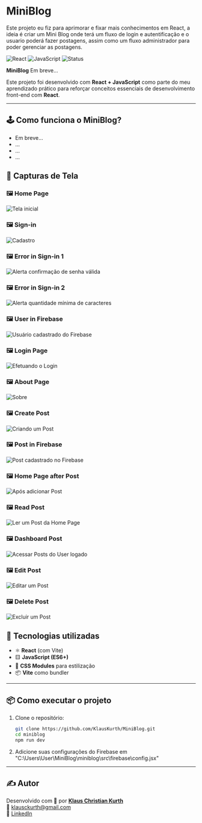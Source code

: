 # MiniBlog
Este projeto eu fiz para aprimorar e fixar mais conhecimentos em React, a ideia é criar um Mini Blog onde terá um fluxo de login e autentificação e o usuario poderá fazer postagens, assim como um fluxo administrador para poder gerenciar as postagens.


![React](https://img.shields.io/badge/React-18-blue?logo=react) 
![JavaScript](https://img.shields.io/badge/JavaScript-ES6-yellow?logo=javascript) 
![Status](https://img.shields.io/badge/status-em%20desenvolvimento-orange)



**MiniBlog** Em breve...


Este projeto foi desenvolvido com **React + JavaScript** como parte do meu aprendizado prático para reforçar conceitos essenciais de desenvolvimento front-end com **React**.


---


## 🕹️ Como funciona o MiniBlog?

- Em breve...
- ...
- ...
- ...


## 📸 Capturas de Tela


### 🖼️ Home Page
![Tela inicial](./screenshots/home_page.png)

### 🖼️ Sign-in
![Cadastro](./screenshots/sign-in_page.png)

### 🖼️ Error in Sign-in 1
![Alerta confirmação de senha válida](./screenshots/error_confirm_passwd.png)

### 🖼️ Error in Sign-in 2
![Alerta quantidade mínima de caracteres](./screenshots/error_min_characters_for_psswd.png)

### 🖼️ User in Firebase
![Usuário cadastrado do Firebase](./screenshots/user_in_firebase.png)

### 🖼️ Login Page
![Efetuando o Login](./screenshots/login_page.png)

### 🖼️ About Page
![Sobre](./screenshots/about_page.png)

### 🖼️ Create Post
![Criando um Post](./screenshots/create_post.png)

### 🖼️ Post in Firebase
![Post cadastrado no Firebase](./screenshots/post_in_firebase.png)

### 🖼️ Home Page after Post
![Após adicionar Post](./screenshots/home_after_post.png)

### 🖼️ Read Post
![Ler um Post da Home Page](./screenshots/show_post.png)

### 🖼️ Dashboard Post
![Acessar Posts do User logado](./screenshots/dashboard_read_post.png)

### 🖼️ Edit Post
![Editar um Post](./screenshots/edit_post.png)

### 🖼️ Delete Post
![Excluir um Post](./screenshots/delete_post.png)



## 🚀 Tecnologias utilizadas

- ⚛️ **React** (com Vite)
- 🟨 **JavaScript (ES6+)**
- 💅 **CSS Modules** para estilização
- 📦 **Vite** como bundler

---

## 📦 Como executar o projeto

1. Clone o repositório:
   ```bash
   git clone https://github.com/KlausKurth/MiniBlog.git
   cd miniblog   
   npm run dev


2. Adicione suas configurações do Firebase em "C:\Users\User\MiniBlog\miniblog\src\firebase\config.jsx"
    

---


## ✍️ Autor

Desenvolvido com 💙 por **[Klaus Christian Kurth](https://github.com/KlausKurth)**  
📧 klausckurth@gmail.com  
🔗 [LinkedIn](https://www.linkedin.com/in/klaus-christian-kurth-soares-039937164/) 
